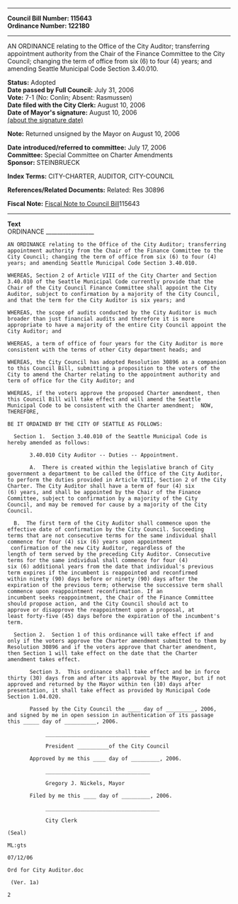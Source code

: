 * * * * *  
  
**Council Bill Number: [](#h0)[](#h2)115643**   
**Ordinance Number: 122180**  
  
* * * * *  
  
AN ORDINANCE relating to the Office of the City Auditor; transferring appointment authority from the Chair of the Finance Committee to the City Council; changing the term of office from six (6) to four (4) years; and amending Seattle Municipal Code Section 3.40.010.  
  
**Status:** Adopted   
**Date passed by Full Council:** July 31, 2006   
**Vote:** 7-1 (No: Conlin; Absent: Rasmussen)   
**Date filed with the City Clerk:** August 10, 2006   
**Date of Mayor's signature:** August 10, 2006   
[(about the signature date)](/~public/approvaldate.htm)   
  
**Note:** Returned unsigned by the Mayor on August 10, 2006  
  
  
**Date introduced/referred to committee:** July 17, 2006   
**Committee:** Special Committee on Charter Amendments   
**Sponsor:** STEINBRUECK   
  
**Index Terms:** CITY-CHARTER, AUDITOR, CITY-COUNCIL  
  
**References/Related Documents:** Related: Res 30896  
  
**Fiscal Note:** [Fiscal Note to Council Bill](http://clerk.seattle.gov/~public/fnote/115643.htm)[](#h1)[](#h3)115643  
  
* * * * *  
  
**Text**  
    ORDINANCE _________________  
  
    AN ORDINANCE relating to the Office of the City Auditor; transferring  
    appointment authority from the Chair of the Finance Committee to the  
    City Council; changing the term of office from six (6) to four (4)  
    years; and amending Seattle Municipal Code Section 3.40.010.  
  
    WHEREAS, Section 2 of Article VIII of the City Charter and Section  
    3.40.010 of the Seattle Municipal Code currently provide that the  
    Chair of the City Council Finance Committee shall appoint the City  
    Auditor, subject to confirmation by a majority of the City Council,  
    and that the term for the City Auditor is six years; and  
  
    WHEREAS, the scope of audits conducted by the City Auditor is much  
    broader than just financial audits and therefore it is more  
    appropriate to have a majority of the entire City Council appoint the  
    City Auditor; and  
  
    WHEREAS, a term of office of four years for the City Auditor is more  
    consistent with the terms of other City department heads; and  
  
    WHEREAS, the City Council has adopted Resolution 30896 as a companion  
    to this Council Bill, submitting a proposition to the voters of the  
    City to amend the Charter relating to the appointment authority and  
    term of office for the City Auditor; and  
  
    WHEREAS, if the voters approve the proposed Charter amendment, then  
    this Council Bill will take effect and will amend the Seattle  
    Municipal Code to be consistent with the Charter amendment;  NOW,  
    THEREFORE,  
  
    BE IT ORDAINED BY THE CITY OF SEATTLE AS FOLLOWS:  
  
      Section 1.  Section 3.40.010 of the Seattle Municipal Code is  
    hereby amended as follows:  
  
           3.40.010 City Auditor -- Duties -- Appointment.  
  
           A.  There is created within the legislative branch of City  
    government a department to be called the Office of the City Auditor,  
    to perform the duties provided in Article VIII, Section 2 of the City  
    Charter. The City Auditor shall have a term of four (4) six  
    (6) years, and shall be appointed by the Chair of the Finance  
    Committee, subject to confirmation by a majority of the City  
    Council, and may be removed for cause by a majority of the City  
    Council.  
  
      B.  The first term of the City Auditor shall commence upon the  
    effective date of confirmation by the City Council. Succeeding  
    terms that are not consecutive terms for the same individual shall  
    commence for four (4) six (6) years upon appointment  
     confirmation of the new City Auditor, regardless of the  
    length of term served by the preceding City Auditor. Consecutive  
    terms for the same individual shall commence for four (4)   
    six (6) additional years from the date that individual's previous  
    term expires if the incumbent is reappointed and reconfirmed  
    within ninety (90) days before or ninety (90) days after the  
    expiration of the previous term; otherwise the successive term shall  
    commence upon reappointment reconfirmation. If an  
    incumbent seeks reappointment, the Chair of the Finance Committee  
    should propose action, and the City Council should act to  
    approve or disapprove the reappointment upon a proposal, at  
    least forty-five (45) days before the expiration of the incumbent's  
    term.  
  
      Section 2.  Section 1 of this ordinance will take effect if and  
    only if the voters approve the Charter amendment submitted to them by  
    Resolution 30896 and if the voters approve that Charter amendment,  
    then Section 1 will take effect on the date that the Charter  
    amendment takes effect.  
  
           Section 3.  This ordinance shall take effect and be in force  
    thirty (30) days from and after its approval by the Mayor, but if not  
    approved and returned by the Mayor within ten (10) days after  
    presentation, it shall take effect as provided by Municipal Code  
    Section 1.04.020.  
  
           Passed by the City Council the ____ day of _________, 2006,  
    and signed by me in open session in authentication of its passage  
    this _____ day of __________, 2006.  
  
                _________________________________  
  
                President __________of the City Council  
  
           Approved by me this ____ day of _________, 2006.  
  
                _________________________________  
  
                Gregory J. Nickels, Mayor  
  
           Filed by me this ____ day of _________, 2006.  
  
                ____________________________________  
  
                City Clerk  
  
    (Seal)  
  
    ML:gts  
  
    07/12/06  
  
    Ord for City Auditor.doc  
  
     (Ver. 1a)  
  
    2  
